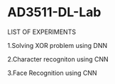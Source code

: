 # AD3511-DL-Lab
LIST OF EXPERIMENTS

1.Solving XOR problem using DNN

2.Character recogniton using CNN

3.Face Recognition using CNN
